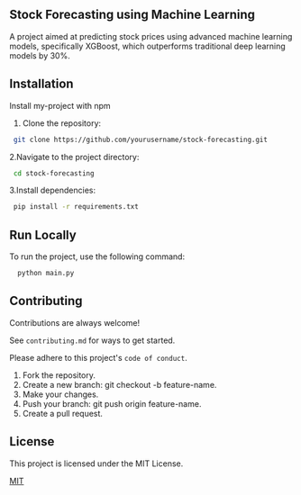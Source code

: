 


## Stock Forecasting using Machine Learning

A project aimed at predicting stock prices using advanced machine learning models, specifically XGBoost, which outperforms traditional deep learning models by 30%.
## Installation

Install my-project with npm

1. Clone the repository: 
```bash
 git clone https://github.com/yourusername/stock-forecasting.git
```
2.Navigate to the project directory:
```bash
 cd stock-forecasting

```
3.Install dependencies:
```bash
 pip install -r requirements.txt

```


    
## Run Locally

To run the project, use the following command:

```bash
  python main.py

```



## Contributing

Contributions are always welcome!

See `contributing.md` for ways to get started.

Please adhere to this project's `code of conduct`.


1. Fork the repository.
2. Create a new branch: git checkout -b feature-name.
3. Make your changes.
4. Push your branch: git push origin feature-name.
5. Create a pull request.


## License

This project is licensed under the MIT License.

[MIT](https://choosealicense.com/licenses/mit/)
